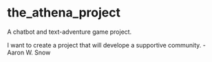 # the_athena_project
A chatbot and text-adventure game project.

I want to create a project that will develope a supportive community. - Aaron W. Snow



